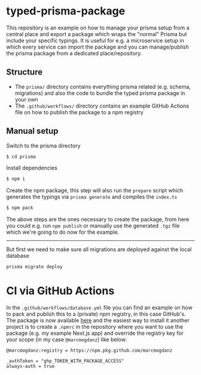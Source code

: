 # typed-prisma-package

This repository is an example on how to manage your prisma setup from a central place and export a package which wraps the "normal" Prisma but include your specific typings. It is useful for e.g. a microservice setup in which every service can import the package and you can manage/publish the prisma package from a dedicated place/repository.

## Structure

- The `prisma/` directory contains everything prisma related (e.g. schema, migrations) and also the code to bundle the typed prisma package in your own
- The `.github/workflows/` directory contains an example GitHub Actions file on how to publish the package to a npm registry

## Manual setup

Switch to the prisma directory

```bash
$ cd prisma
```

Install dependencies

```bash
$ npm i
```

Create the npm package, this step will also run the `prepare` script which generates the typings via `prisma generate` and compiles the `index.ts`

```bash
$ npm pack
```

The above steps are the ones necessary to create the package, from here you could e.g. run `npm publish` or manually use the generated `.tgz` file which we're going to do now for the example.

---

But first we need to make sure all migrations are deployed against the local database

```bash
prisma migrate deploy
```

# CI via GitHub Actions

In the `.github/workflows/database.yml` file you can find an example on how to pack and publish this to a (private) npm registry, in this case GitHub's.
The package is now available [here](https://github.com/MarcMogdanz/typed-prisma-package/packages/1114330) and the easiest way to install it another project is to create a `.npmrc` in the repository where you want to use the package (e.g. my example Next.js app) and override the registry key for your scope (in my case `@marcmogdanz`) like below:

```
@marcmogdanz:registry = https://npm.pkg.github.com/marcmogdanz

_authToken = "ghp_TOKEN_WITH_PACKAGE_ACCESS"
always-auth = true
```
